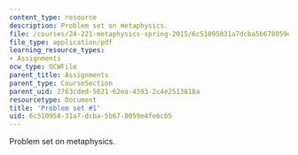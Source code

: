 ```yaml
---
content_type: resource
description: Problem set on metaphysics.
file: /courses/24-221-metaphysics-spring-2015/6c51095831a7dcba5b678059e4fe6cb5_MIT24_221S15_ProblemSet1.pdf
file_type: application/pdf
learning_resource_types:
- Assignments
ocw_type: OCWFile
parent_title: Assignments
parent_type: CourseSection
parent_uid: 2763cded-5621-62ea-4393-2c4e2513818a
resourcetype: Document
title: 'Problem set #1'
uid: 6c510958-31a7-dcba-5b67-8059e4fe6cb5
---
```

Problem set on metaphysics.

